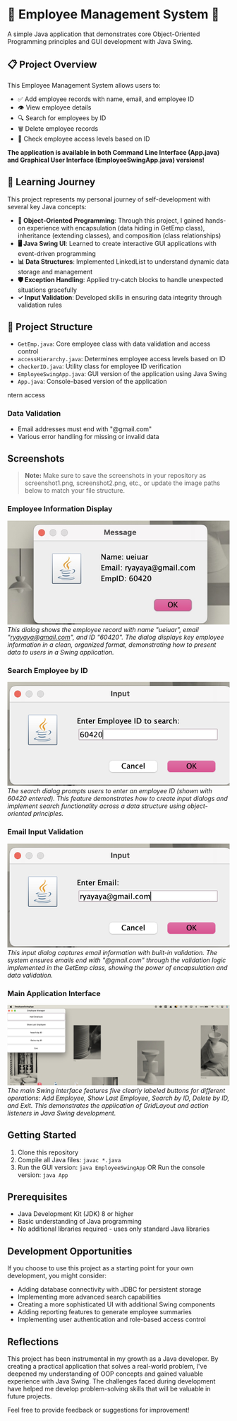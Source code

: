 # 🚀 Employee Management System 🚀

A simple Java application that demonstrates core Object-Oriented Programming principles and GUI development with Java Swing.

## 📋 Project Overview

This Employee Management System allows users to:
- ✅ Add employee records with name, email, and employee ID
- 👁️ View employee details
- 🔍 Search for employees by ID
- 🗑️ Delete employee records
- 🔐 Check employee access levels based on ID

**The application is available in both Command Line Interface (App.java) and Graphical User Interface (EmployeeSwingApp.java) versions!**

## 🌱 Learning Journey

This project represents my personal journey of self-development with several key Java concepts:

- **🧩 Object-Oriented Programming**: Through this project, I gained hands-on experience with encapsulation (data hiding in GetEmp class), inheritance (extending classes), and composition (class relationships)
- **🖥️ Java Swing UI**: Learned to create interactive GUI applications with event-driven programming
- **📊 Data Structures**: Implemented LinkedList to understand dynamic data storage and management
- **🛡️ Exception Handling**: Applied try-catch blocks to handle unexpected situations gracefully
- **✓ Input Validation**: Developed skills in ensuring data integrity through validation rules

## 📁 Project Structure

- `GetEmp.java`: Core employee class with data validation and access control
- `accessHierarchy.java`: Determines employee access levels based on ID
- `checkerID.java`: Utility class for employee ID verification
- `EmployeeSwingApp.java`: GUI version of the application using Java Swing
- `App.java`: Console-based version of the application

ntern access

### Data Validation
- Email addresses must end with "@gmail.com"
- Various error handling for missing or invalid data

## Screenshots

> **Note:** Make sure to save the screenshots in your repository as screenshot1.png, screenshot2.png, etc., or update the image paths below to match your file structure.

### Employee Information Display
![Employee Information Display](employee/Screenshots/ss3.jpg)
*This dialog shows the employee record with name "ueiuar", email "ryayaya@gmail.com", and ID "60420". The dialog displays key employee information in a clean, organized format, demonstrating how to present data to users in a Swing application.*

### Search Employee by ID
![Search Employee by ID](employee/Screenshots/ss4.png)
*The search dialog prompts users to enter an employee ID (shown with 60420 entered). This feature demonstrates how to create input dialogs and implement search functionality across a data structure using object-oriented principles.*

### Email Input Validation
![Email Input Validation](employee/Screenshots/ss1.png)
*This input dialog captures email information with built-in validation. The system ensures emails end with "@gmail.com" through the validation logic implemented in the GetEmp class, showing the power of encapsulation and data validation.*

### Main Application Interface
![Main Application Interface](employee/Screenshots/ss2.png)
*The main Swing interface features five clearly labeled buttons for different operations: Add Employee, Show Last Employee, Search by ID, Delete by ID, and Exit. This demonstrates the application of GridLayout and action listeners in Java Swing development.*

## Getting Started

1. Clone this repository
2. Compile all Java files: `javac *.java`
3. Run the GUI version: `java EmployeeSwingApp`
   OR
   Run the console version: `java App`

## Prerequisites

- Java Development Kit (JDK) 8 or higher
- Basic understanding of Java programming
- No additional libraries required - uses only standard Java libraries

## Development Opportunities

If you choose to use this project as a starting point for your own development, you might consider:

- Adding database connectivity with JDBC for persistent storage
- Implementing more advanced search capabilities
- Creating a more sophisticated UI with additional Swing components
- Adding reporting features to generate employee summaries
- Implementing user authentication and role-based access control

## Reflections

This project has been instrumental in my growth as a Java developer. By creating a practical application that solves a real-world problem, I've deepened my understanding of OOP concepts and gained valuable experience with Java Swing. The challenges faced during development have helped me develop problem-solving skills that will be valuable in future projects.

Feel free to provide feedback or suggestions for improvement!
